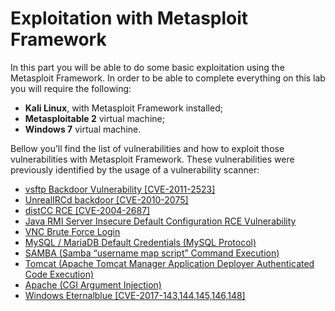 # Exploitation with Metasploit Framework

In this part you will be able to do some basic exploitation using the Metasploit Framework. In order to be able to complete everything on this lab you will require the following:

- **Kali Linux**, with Metasploit Framework installed;
- **Metasploitable 2** virtual machine;
- **Windows 7** virtual machine.

Bellow you’ll find the list of vulnerabilities and how to exploit those vulnerabilities with Metasploit Framework. These vulnerabilities were previously identified by the usage of a vulnerability scanner:

* [vsftp Backdoor Vulnerability [CVE-2011-2523]]()
* [UnrealIRCd backdoor [CVE-2010-2075]]()
* [distCC RCE [CVE-2004-2687]]()
* [Java RMI Server Insecure Default Configuration RCE Vulnerability]()
* [VNC Brute Force Login]()
* [MySQL / MariaDB Default Credentials (MySQL Protocol)]()
* [SAMBA (Samba “username map script” Command Execution)]()
* [Tomcat (Apache Tomcat Manager Application Deployer Authenticated Code Execution)]()
* [Apache (CGI Argument Injection)]()
* [Windows Eternalblue [CVE-2017-143,144,145,146,148]]()